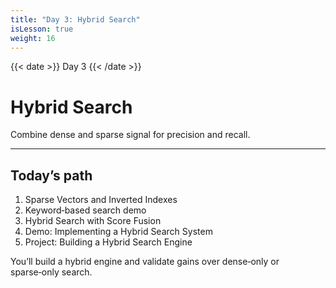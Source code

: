 ```yaml
---
title: "Day 3: Hybrid Search"
isLesson: true
weight: 16
---
```


{{< date >}} Day 3 {{< /date >}}

# Hybrid Search

Combine dense and sparse signal for precision and recall.

---

## Today’s path

1. Sparse Vectors and Inverted Indexes
2. Keyword‑based search demo
3. Hybrid Search with Score Fusion
4. Demo: Implementing a Hybrid Search System
5. Project: Building a Hybrid Search Engine

You’ll build a hybrid engine and validate gains over dense‑only or sparse‑only search.

